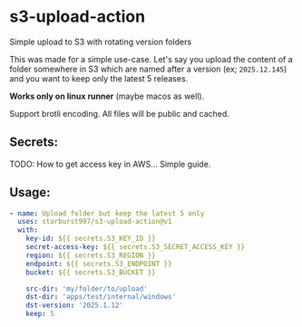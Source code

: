 # s3-upload-action
Simple upload to S3 with rotating version folders

This was made for a simple use-case. Let's say you upload the content of a folder somewhere in S3 which are named after a version (ex; `2025.12.145`) and you want to keep only the latest 5 releases.

**Works only on linux runner** (maybe macos as well).

Support brotli encoding. All files will be public and cached.

## Secrets:

TODO: How to get access key in AWS... Simple guide.

## Usage:

```yml
- name: Upload folder but keep the latest 5 only
  uses: starburst997/s3-upload-action@v1
  with:
    key-id: ${{ secrets.S3_KEY_ID }}
    secret-access-key: ${{ secrets.S3_SECRET_ACCESS_KEY }}
    region: ${{ secrets.S3_REGION }}
    endpoint: ${{ secrets.S3_ENDPOINT }}
    bucket: ${{ secrets.S3_BUCKET }}

    src-dir: 'my/folder/to/upload'
    dst-dir: 'apps/test/internal/windows'
    dst-version: '2025.1.12'
    keep: 5
```